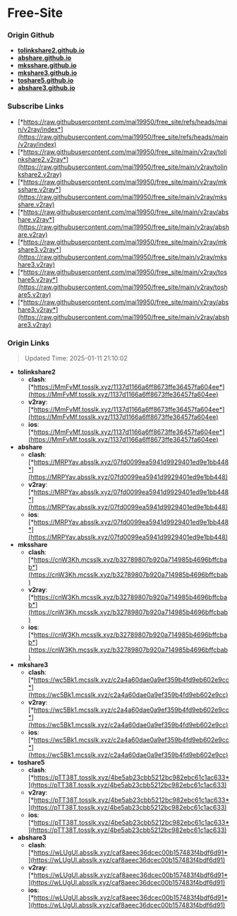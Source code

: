 # Free-Site

### Origin Github

- [**tolinkshare2.github.io**](https://github.com/tolinkshare2/tolinkshare2.github.io)
- [**abshare.github.io**](https://github.com/abshare/abshare.github.io)
- [**mksshare.github.io**](https://github.com/mksshare/mksshare.github.io)
- [**mkshare3.github.io**](https://github.com/mkshare3/mkshare3.github.io)
- [**toshare5.github.io**](https://github.com/toshare5/toshare5.github.io)
- [**abshare3.github.io**](https://github.com/abshare3/abshare3.github.io)

### Subscribe Links

- [*https://raw.githubusercontent.com/mai19950/free_site/refs/heads/main/v2ray/index*](https://raw.githubusercontent.com/mai19950/free_site/refs/heads/main/v2ray/index)
- [*https://raw.githubusercontent.com/mai19950/free_site/main/v2ray/tolinkshare2.v2ray*](https://raw.githubusercontent.com/mai19950/free_site/main/v2ray/tolinkshare2.v2ray)
- [*https://raw.githubusercontent.com/mai19950/free_site/main/v2ray/mksshare.v2ray*](https://raw.githubusercontent.com/mai19950/free_site/main/v2ray/mksshare.v2ray)
- [*https://raw.githubusercontent.com/mai19950/free_site/main/v2ray/abshare.v2ray*](https://raw.githubusercontent.com/mai19950/free_site/main/v2ray/abshare.v2ray)
- [*https://raw.githubusercontent.com/mai19950/free_site/main/v2ray/mkshare3.v2ray*](https://raw.githubusercontent.com/mai19950/free_site/main/v2ray/mkshare3.v2ray)
- [*https://raw.githubusercontent.com/mai19950/free_site/main/v2ray/toshare5.v2ray*](https://raw.githubusercontent.com/mai19950/free_site/main/v2ray/toshare5.v2ray)
- [*https://raw.githubusercontent.com/mai19950/free_site/main/v2ray/abshare3.v2ray*](https://raw.githubusercontent.com/mai19950/free_site/main/v2ray/abshare3.v2ray)

### Origin Links

> Updated Time: 2025-01-11 21:10:02

- **tolinkshare2**
  - **clash**: [*https://MmFvMf.tosslk.xyz/1137d1166a6ff8673ffe36457fa604ee*](https://MmFvMf.tosslk.xyz/1137d1166a6ff8673ffe36457fa604ee)
  - **v2ray**: [*https://MmFvMf.tosslk.xyz/1137d1166a6ff8673ffe36457fa604ee*](https://MmFvMf.tosslk.xyz/1137d1166a6ff8673ffe36457fa604ee)
  - **ios**: [*https://MmFvMf.tosslk.xyz/1137d1166a6ff8673ffe36457fa604ee*](https://MmFvMf.tosslk.xyz/1137d1166a6ff8673ffe36457fa604ee)
- **abshare**
  - **clash**: [*https://MRPYav.absslk.xyz/07fd0099ea5941d9929401ed9e1bb448*](https://MRPYav.absslk.xyz/07fd0099ea5941d9929401ed9e1bb448)
  - **v2ray**: [*https://MRPYav.absslk.xyz/07fd0099ea5941d9929401ed9e1bb448*](https://MRPYav.absslk.xyz/07fd0099ea5941d9929401ed9e1bb448)
  - **ios**: [*https://MRPYav.absslk.xyz/07fd0099ea5941d9929401ed9e1bb448*](https://MRPYav.absslk.xyz/07fd0099ea5941d9929401ed9e1bb448)
- **mksshare**
  - **clash**: [*https://cnW3Kh.mcsslk.xyz/b32789807b920a714985b4696bffcbab*](https://cnW3Kh.mcsslk.xyz/b32789807b920a714985b4696bffcbab)
  - **v2ray**: [*https://cnW3Kh.mcsslk.xyz/b32789807b920a714985b4696bffcbab*](https://cnW3Kh.mcsslk.xyz/b32789807b920a714985b4696bffcbab)
  - **ios**: [*https://cnW3Kh.mcsslk.xyz/b32789807b920a714985b4696bffcbab*](https://cnW3Kh.mcsslk.xyz/b32789807b920a714985b4696bffcbab)
- **mkshare3**
  - **clash**: [*https://wc5Bk1.mcsslk.xyz/c2a4a60dae0a9ef359b4fd9eb602e9cc*](https://wc5Bk1.mcsslk.xyz/c2a4a60dae0a9ef359b4fd9eb602e9cc)
  - **v2ray**: [*https://wc5Bk1.mcsslk.xyz/c2a4a60dae0a9ef359b4fd9eb602e9cc*](https://wc5Bk1.mcsslk.xyz/c2a4a60dae0a9ef359b4fd9eb602e9cc)
  - **ios**: [*https://wc5Bk1.mcsslk.xyz/c2a4a60dae0a9ef359b4fd9eb602e9cc*](https://wc5Bk1.mcsslk.xyz/c2a4a60dae0a9ef359b4fd9eb602e9cc)
- **toshare5**
  - **clash**: [*https://pTT38T.tosslk.xyz/4be5ab23cbb5212bc982ebc61c1ac633*](https://pTT38T.tosslk.xyz/4be5ab23cbb5212bc982ebc61c1ac633)
  - **v2ray**: [*https://pTT38T.tosslk.xyz/4be5ab23cbb5212bc982ebc61c1ac633*](https://pTT38T.tosslk.xyz/4be5ab23cbb5212bc982ebc61c1ac633)
  - **ios**: [*https://pTT38T.tosslk.xyz/4be5ab23cbb5212bc982ebc61c1ac633*](https://pTT38T.tosslk.xyz/4be5ab23cbb5212bc982ebc61c1ac633)
- **abshare3**
  - **clash**: [*https://wLUgUl.absslk.xyz/caf8aeec36dcec00b157483f4bdf6d91*](https://wLUgUl.absslk.xyz/caf8aeec36dcec00b157483f4bdf6d91)
  - **v2ray**: [*https://wLUgUl.absslk.xyz/caf8aeec36dcec00b157483f4bdf6d91*](https://wLUgUl.absslk.xyz/caf8aeec36dcec00b157483f4bdf6d91)
  - **ios**: [*https://wLUgUl.absslk.xyz/caf8aeec36dcec00b157483f4bdf6d91*](https://wLUgUl.absslk.xyz/caf8aeec36dcec00b157483f4bdf6d91)
